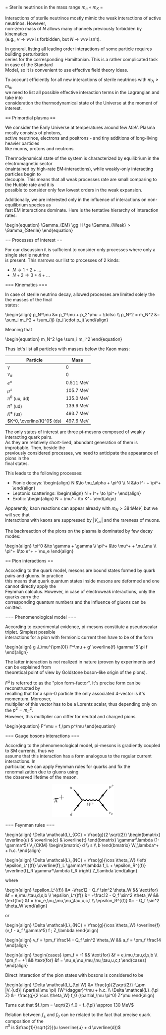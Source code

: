 = Sterile neutrinos in the mass range $m_\pi \div m_K$ =

Interactions of sterile neutrinos mostly mimic the weak interactions of active neutrinos. However, \
non-zero mass of $N$ allows many channels previously forbidden by kinematics \
(e.g., $\nu \to \nu \nu \nu$ is forbidden, but $N \to \nu \nu \nu$ isn't).

In general, listing all leading order interactions of some particle requires building perturbation \
series for the corresponding Hamiltonian. This is a rather complicated task in case of the Standard\
Model, so it is convenient to use effective field theory ideas.

To account efficiently for all new interactions of sterile neutrinos with $m_N \ge m_\pi$, \
we need to list all possible effective interaction terms in the Lagrangian and take into \
consideration the thermodynamical state of the Universe at the moment of interest.

== Primordial plasma ==

We consider the Early Universe at temperatures around few $MeV$. Plasma mostly consists of photons,\
active neutrinos, electrons and positrons - and tiny additions of long-living heavier particles \
like muons, protons and neutrons.

Thermodynamical state of the system is characterized by equilibrium in the electromagnetic sector\
(maintained by high-rate EM-interactions), while weakly-only interacting particles begin to \
decouple. This means that all weak processes rate are small comparing to the Hubble rate and it is\
possible to consider only few lowest orders in the weak expansion.

Additionally, we are interested only in the influence of interactions on non-equilibrium species as\
fast EM interactions dominate. Here is the tentative hierarchy of interaction rates:

\begin{equation}
    \Gamma_{EM} \gg H \ge \Gamma_{Weak} > \Gamma_{Sterile}
\end{equation}

== Processes of interest ==

For our discussion it is sufficient to consider only processes where only a single sterile neutrino\
is present. This narrows our list to processes of 2 kinds:

 * $N \to 1 + 2 + \dotsc$
 * $N + 2 \to 3 + 4 + \dotsc$

=== Kinematics ===

In case of sterile neutrino decay, allowed processes are limited solely the the masses of the final\
states:

\begin{align}
    p_N^\mu &= p_1^\mu + p_2^\mu + \dotsc
    \\\\ p_N^2 = m_N^2 &= \sum_i m_i^2 + \sum_{ij} (p_i \cdot p_j)
\end{align}

Meaning that

\begin{equation}
    m_N^2 \ge \sum_i m_i^2
\end{equation}

Thus let's list all particles with masses below the Kaon mass:

| Particle                    | Mass          |
|-----------                  |-----------    |
| $\gamma$                    | 0             |
| $\nu_\alpha$                | 0             |
| $e^\pm$                     | 0.511 MeV     |
| $\mu^\pm$                   | 105.7 MeV     |
| $\pi^0$ (uu, dd)            | 135.0 MeV     |
| $\pi^\pm$ (ud)              | 139.6 MeV     |
| $K^\pm$ (us)                | 493.7 MeV     |
| $K^0, \overline{K}^0$ (ds)  | 497.6 MeV     |

The only states of interest are three pi-mesons composed of weakly interacting quark pairs. \
As they are relatively short-lived, abundant generation of them is improbable. Then, beside the \
previously considered processes, we need to anticipate the appearance of pions in the\
final states.

This leads to the following processes:

 *  Pionic decays:
    \begin{align}
        N &\to \nu_\alpha + \pi^0
        \\\\ N &\to l^- + \pi^+
    \end{align}
 *  Leptonic scatterings:
    \begin{align}
        N + l^+ \to \pi^+
    \end{align}
 *  Exotic:
    \begin{align}
        N + \mu^+ \to K^+
    \end{align}

Apparently, kaon reactions can appear already with $m_N > 384 MeV$, but we will see that\
interactions with kaons are suppressed by $|V_{us}|$ and the rareness of muons.

The backreaction of the pions on the plasma is dominated by few decay modes:

\begin{align}
    \pi^0 &\to \gamma + \gamma
    \\\\ \pi^+ &\to \mu^+ + \nu_\mu
    \\\\ \pi^+ &\to e^+ + \nu_e
\end{align}

== Pion interactions ==

According to the quark model, mesons are bound states formed by quark pairs and gluons. In practice\
this means that quark quantum states inside mesons are deformed and one cannot directly apply the\
Feynman calculus. However, in case of electroweak interactions, only the quarks carry the \
corresponding quantum numbers and the influence of gluons can be omitted.

=== Phenomenological model ===

According to experimental evidence, pi-mesons constitute a pseudoscalar triplet. Simplest possible\
interactions for a pion with fermionic current then have to be of the form

\begin{align}
    g J_\mu^{\pm(0)} F^\mu + g' \overline{f} \gamma^5 \pi f
\end{align}

The latter interaction is not realized in nature (proven by experiments and can be explained from\
theoretical point of view by Goldstone boson-like origin of the pions).

$F^\mu$ is referred to as the "pion form-factor". It's precise form can be reconstructed by \
recalling that for a spin-0 particle the only associated 4-vector is it's momentum. Moreover,\
multiplier of this vector has to be a Lorentz scalar, thus depending only on the $p^2 = m_\pi^2$.\
However, this multiplier can differ for neutral and charged pions.

\begin{equation}
    F^\mu = f_\pm p^\mu
\end{equation}

=== Gauge bosons interactions ===

According to the phenomenological model, pi-mesons is gradiently coupled to SM currents, thus we\
assume that this interaction has a form analogous to the regular current interactions. In \
particular, we can apply Feynman rules for quarks and fix the renormalization due to gluons using\
the observed lifetime of the meson.

<center><img src="pion_decay.png" width=200 /></center>

=== Feynman rules ===

\begin{align}
    \Delta \mathcal{L}\_{CC} = \frac{g}{2 \sqrt{2}}
    \begin{bmatrix} \overline{u} & \overline{c} & \overline{t} \end{bmatrix}
    \gamma^\lambda (1-\gamma^5) V_{CKM}
    \begin{bmatrix} d \\\\ s \\\\ b \end{bmatrix}
    W_\lambda^+ + h.c.
\end{align}

\begin{align}
    \Delta \mathcal{L}\_{NC} = \frac{g}{\cos \theta_W}
    \left(
          \epsilon_L^{(f)} \overline{f}_L \gamma^\lambda f_L
          + \epsilon_R^{(f)} \overline{f}_R \gamma^\lambda f_R
    \right) Z\_\lambda
\end{align}

where

\begin{align}
    \epsilon_L^{(f)} &= -\frac12 - Q_f \sin^2 \theta_W  && \text{for}  &f = e,\mu,\tau,d,s,b
    \\\\ \epsilon_L^{(f)} &= +\frac12 - Q_f \sin^2 \theta_W
    && \text{for}  &f = \nu_e,\nu_\mu,\nu_\tau,u,c,t
    \\\\ \epsilon_R^{(f)} &= - Q_f \sin^2 \theta_W
\end{align}

or

\begin{align}
    \Delta \mathcal{L}\_{NC} = \frac{g}{\cos \theta_W}
    \overline{f} (v_f - a_f \gamma^5) f \; Z\_\lambda
\end{align}

\begin{align}
    v_f = \pm_f \frac14 - Q_f \sin^2 \theta_W && a_f = \pm_f \frac14
\end{align}

\begin{align}
\begin{cases}
    \pm_f = -1 && \text{for} &f = e,\mu,\tau,d,s,b
    \\\\ \pm_f = +1 && \text{for} &f = \nu_e,\nu_\mu,\nu_\tau,u,c,t
\end{cases}
\end{align}

Direct interaction of the pion states with bosons is considered to be

\begin{align}
    \Delta \mathcal{L}\_{\pi W} &= \frac{g}{2\sqrt{2}} f_\pm |V_{ud}| (\partial_\mu \pi) {W^\dagger}^\mu + h.c.
    \\\\ \Delta \mathcal{L}\_{\pi Z} &= \frac{g}{2 \cos \theta_W} f_0 (\partial_\mu \pi^0) Z^\mu
\end{align}

Turns out that $f_\pm = \sqrt{2} f_0 = f_{\pi} \approx 130 MeV$

Relation between $f_\pm$ and $f_0$ can be related to the fact that precise quark composition of the\
$\pi^0$ is $\frac{1}{\sqrt{2}}(u \overline{u} + d \overline{d})$
